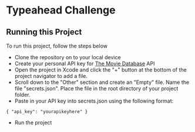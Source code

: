 
# Typeahead Challenge

## Running this Project

To run this project, follow the steps below
 - Clone the repository on to your local device
 - Create your personal API key for [The Movie Database](https://github.com/adamayoung/TMDb) API
 - Open the project in Xcode and click the "+" button at the bottom of the project navigator to add a file. 
 - Scroll down to the "Other" section and create an "Empty" file. Name the file "secrets.json". Place the file in the root directory of your project folder. 
 - Paste in your API key into secrets.json using the following format: 
 ```
 { "api_key": "yourapikeyhere" }
 ```
  - Run the project
